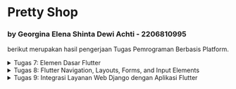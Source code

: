 # Pretty Shop
### by Georgina Elena Shinta Dewi Achti - 2206810995
berikut merupakan hasil pengerjaan Tugas Pemrograman Berbasis Platform.

<details>
<summary>Tugas 7: Elemen Dasar Flutter</summary>

<br>

# TUGAS 7📕

Proyek ini dibuat dengan tujuan memenuhi Tugas 7 Pemrograman Berbasis Platform. Nama aplikasi saya, yaitu **Pretty Shop** bayangannya akan menjadi aplikasi jual-beli aksesoris. 

Saya akan menjelaskan beberapa poin-poin berikut:
1. Apa perbedaan utama antara stateless dan stateful widget dalam konteks pengembangan aplikasi Flutter?
2. Sebutkan seluruh widget yang kamu gunakan untuk menyelesaikan tugas ini dan jelaskan fungsinya masing-masing.
3. Implementasi Proyek 

<details>
<summary>Stateless Widget vs Stateful Widget</summary>

Dalam konteks pengembangan aplikasi menggunakan Flutter, yang merupakan sebuah framework untuk membangun aplikasi mobile, web, dan desktop dari basis kode tunggal, perbedaan utama antara stateless dan stateful widget adalah bagaimana mereka mengelola status (state).

**Stateless Widget:**
- **Tidak ada state:** Stateless widget tidak menyimpan state. Artinya, mereka tidak menyimpan nilai atau konfigurasi yang bisa berubah selama waktu runtime. Contohnya adalah teks atau ikon yang tidak berubah ketika ada interaksi pengguna.
- **Re-rendering:** Ketika informasi yang diberikan kepada widget berubah, widget tersebut akan dibangun ulang (rebuild) untuk memperbarui tampilan.
- **Lifecycle yang sederhana:** Mereka hanya memiliki lifecycle yang sederhana yaitu dibuat dan dihancurkan.
- **Penggunaan:** Stateless widget umumnya digunakan untuk bagian antarmuka pengguna yang statis dan tidak bergantung pada jumlah yang berubah.
- **Contoh:** `Text`, `Icon`, `Container`

**Stateful Widget:**
- **Dengan state:** Stateful widget dirancang untuk menyimpan state. Mereka bisa merespon perubahan data atau perilaku pengguna dan mengubah tampilan mereka sesuai dengan state yang berubah.
- **State object:** Stateful widget memiliki objek state yang terpisah yang menyimpan state dan memiliki lifecycle yang lebih panjang dibandingkan dengan widget itu sendiri.
- **Lifecycle yang kompleks:** Mereka memiliki lifecycle yang lebih kompleks dengan metode seperti `initState`, `setState`, `dispose`, yang memungkinkan untuk inisialisasi state, perubahan state, dan pembersihan sumber daya.
- **Penggunaan:** Digunakan ketika bagian dari UI diharapkan untuk berinteraksi dengan pengguna atau ketika data terkait UI perlu berubah sepanjang waktu (misalnya, input pengguna, data yang diunduh, animasi, dll).
- **Contoh:** `Checkbox`, `Slider`, `Form`


</details>

<details>
<summary>Widget yang digunakan di dalam Aplikasi</summary>

Berikut merupakan beberapa widget yang digunakan untuk memenuhi tugas kelas ini:
1. `Scaffold`: Ini adalah layout utama untuk halaman pada aplikasi Flutter yang menyediakan struktur dasar untuk layout dengan app bar, body, floating action button, drawer, dan bottom navigation.

2. `AppBar`: Sebuah app bar yang biasanya ditampilkan di atas Scaffold yang bisa menampilkan judul, ikon, dan tindakan lainnya.

3. `SingleChildScrollView`: Membuat widget yang dapat discroll.

4. `IconButton`: Tombol dengan ikon yang men-trigger suatu aksi ketika ditekan.

5. `SnackBar`: Sebuah pesan ringan yang muncul di bagian bawah layar untuk memberikan feedback singkat kepada pengguna.

6. `Icon`: Widget yang menampilkan ikon dari library bawaan atau ikon kustom.

7. `Text`: Sebuah widget yang menampilkan serangkaian karakter dengan gaya yang berbeda.

8. `InkWell`: Membuat area yang responsif terhadap sentuhan.

9. `Container` : Membuat sebuah kotak yang dapat menampung widget lainnya.

10. `Column`: Menampilkan children widget secara vertikal.

11. `StatefulWidget`: Dalam kasus ini, Anda mungkin akan menggunakan StatefulWidget untuk mengatur state ketika tombol ditekan untuk menampilkan SnackBar.

12. `MaterialApp`: Menyediakan struktur dasar untuk tampilan aplikasi, seperti tema, home, dan lain-lain.

13. `Padding`: Memberikan padding pada widget yang diinginkan.

</details>

<details>
<summary>Implementasi Proyek</summary>

Baik, mari kita terapkan penjelasan di atas untuk membuat sebuah aplikasi Flutter dengan nama `pretty_shop` dan persiapkan untuk di-push ke repositori GitHub `pretty-shop-mobile`. Berikut adalah langkah-langkahnya:

<details>
<summary>Instalasi Flutter</summary>

Saya melakukan beberapa tahapan berikut:

1. **Sistem yang Saya Miliki**
   - Sistem operasi macOS (64-bit).
   - Apple Silicon (M1)
   - ver 12.2.1

2. **Mengunduh Flutter SDK:**
   - Saya mengunjungi situs Flutter dan mengunduh Flutter SDK untuk macOS Apple Silicon.
   - Ekstrak file ke lokasi yang diinginkan, untuk proyek saya ada di subdirektori `PBPFlutter`.

3. **Menambahkan Flutter ke Path**
   - Buka terminal folder yang berisi ekstrak file `flutter` dan jalankan perintah 
   ```
   export PATH="$PATH:`pwd`/flutter/bin"
   ```
    Perintah ini menetapkan variabel PATH Anda hanya untuk jendela terminal saat ini.

4. **Menjalankan Flutter Doctor**
   - Di terminal yang sama, jalankan perintah `flutter doctor` untuk memeriksa apakah ada dependensi yang perlu Anda instalasi atau konfigurasi.

5. **Melakukan Instalasi sesuai dependensi yang diperlukan**
    - Saya mendownload Android Studio untuk tools yang wajib digunakan
    - Untuk IDE, saya tetap menggunakan VS Code dan mendownload extension yang diperlukan.

</details>

<details>
<summary>Membuat Aplikasi Flutter Baru</summary>

   Buka Terminal atau Command Prompt dan navigasikan ke direktori di mana Anda ingin proyek Flutter berada. Kemudian jalankan perintah:

   ```sh
   flutter create pretty_shop
   cd pretty_shop
   ```

**Menjalankan Aplikasi Flutter:** Jalankan aplikasi dengan `flutter run` atau `flutter run -d chrome` untuk menjalankan di Chrome.

</details>

<details>
<summary> Membuat Struktur Proyek </summary>

tahapan yang saya lakukan:

**Merapikan Struktur Proyek**
   - Buat file `menu.dart` di dalam subdirektori `lib`
   - Saya buat file menu.dart pada direktori `pretty_shop/lib` dan menambahkan potongan kode:
```dart
import 'package:flutter/material.dart';
```
   

   - Pada `main.dart` saya menghapus kelas `MyHomePage` dan `_MyHomePageState` dan menambahkan"

   ```dart
   import 'package:pretty_shop/menu.dart';
   ```

   - Kemudian saya tambahkan kelas `MyHomePage` pada `menu.dart`sebagai widget yang bersifat stateless:
   ```dart
   class MyHomePage extends StatelessWidget {
    MyHomePage({Key? key}) : super(key: key);

    @override
    Widget build(BuildContext context) {
        return Scaffold(
            ...
        );
    }
}
   ```

   - **Membuat tiga tombol sederhana dengan ikon dan teks:**
   Saya akan membuat tombol dengan menggunakan card. Pertama saya definisikan tombol dalam suatu class:
   ```dart
   class ShopItem {
        final String name;
        final IconData icon;
        final Color color;

  ShopItem(this.name, this.icon, this.color);
}
   ```

   Kemudian pada class `MyHomePage` saya tambahkan list berisi objek tombol tersebut. Di bawah kode `MyHomePage({Key? key}) : super(key: key);` saya tambahkan
   ```dart
   class MyHomePage extends StatelessWidget {
    MyHomePage({Key? key}) : super(key: key);

    
  // Menggunakan Colors.pinkAccent untuk warna pink terang
    final List<ShopItem> items = [
        ShopItem("Lihat Item", Icons.checklist, Color.fromARGB(255, 255, 205, 224)),
        ShopItem("Tambah Item", Icons.add_shopping_cart, Color.fromARGB(255, 255, 184, 253)),
        ShopItem("Logout", Icons.logout, Color.fromARGB(255, 174, 235, 255)),
    ];
    ...
   ```

   Lalu saya membuat widget baru untuk membuat cards tersebut:
   ```dart
   @override
  Widget build(BuildContext context) {
    return Material(
      color: item.color,
      child: InkWell(
        // Area responsive terhadap sentuhan
        onTap: () {
          // Memunculkan SnackBar ketika diklik
          ScaffoldMessenger.of(context)
            ..hideCurrentSnackBar()
            ..showSnackBar(SnackBar(
                content: Text("Kamu telah menekan tombol ${item.name}!")));
        },
        child: Container(
          // Container untuk menyimpan Icon dan Text
          padding: const EdgeInsets.all(8),
          child: Center(
            child: Column(
              mainAxisAlignment: MainAxisAlignment.center,
              children: [
                Icon(
                  item.icon,
                  color: Colors.white,
                  size: 30.0,
                ),
                const Padding(padding: EdgeInsets.all(3)),
                Text(
                  item.name,
                  textAlign: TextAlign.center,
                  style: const TextStyle(color: Colors.white),
                ),
              ],
            ),
          ),
        ),
      ),
    );
  }
}
   ```

   Untuk menampilkan card, saya buat halaman utama dengan menambahkan kode berikut pada class `myHomePage`:
   ```dart
   @override
    Widget build(BuildContext context) {
        return Scaffold(
            appBar: AppBar(
              title: const Text(
                'Hi! Welcome to',
              ),
              foregroundColor: Colors.white,
              backgroundColor: const Color.fromARGB(169, 255, 0, 85),
            ),
            body: SingleChildScrollView(
              // Widget wrapper yang dapat discroll
              child: Padding(
                padding: const EdgeInsets.all(10.0), // Set padding dari halaman
                child: Column(
                  // Widget untuk menampilkan children secara vertikal
                  children: <Widget>[
                    const Padding(
                      padding: EdgeInsets.only(top: 10.0, bottom: 10.0),
                      // Widget Text untuk menampilkan tulisan dengan alignment center dan style yang sesuai
                      child: Text(
                        'Pretty Shop', // Text yang menandakan toko
                        textAlign: TextAlign.center,
                        style: TextStyle(
                          fontSize: 30,
                          fontWeight: FontWeight.bold,
                        ),
                      ),
                    ),
                    // Grid layout
                    GridView.count(
                      // Container pada card kita.
                      primary: true,
                      padding: const EdgeInsets.all(20),
                      crossAxisSpacing: 10,
                      mainAxisSpacing: 10,
                      crossAxisCount: 3,
                      shrinkWrap: true,
                      children: items.map((ShopItem item) {
                        // Iterasi untuk setiap item
                        return ShopCard(item);
                      }).toList(),
                    ),
                  ],
                ),
              ),
            ),
          );
        }
   ```

   memunculkan Snackbar:
   ```dart
   child: InkWell(
        // Area responsive terhadap sentuhan
        onTap: () {
          // Memunculkan SnackBar ketika diklik
          ScaffoldMessenger.of(context)
            ..hideCurrentSnackBar()
            ..showSnackBar(SnackBar(
                content: Text("Kamu telah menekan tombol ${item.name}!")));
        },
   ```

   - **Di dalam file `menu.dart` isi keseluruhannya sebagai berikut:**
   
   ```dart
import 'package:flutter/material.dart';

class ShopItem {
  final String name;
  final IconData icon;
  final Color color;

  ShopItem(this.name, this.icon, this.color);
}

class ShopCard extends StatelessWidget {
  final ShopItem item;

  const ShopCard(this.item, {super.key}); // Constructor

  @override
  Widget build(BuildContext context) {
    return Material(
      color: item.color,
      child: InkWell(
        // Area responsive terhadap sentuhan
        onTap: () {
          // Memunculkan SnackBar ketika diklik
          ScaffoldMessenger.of(context)
            ..hideCurrentSnackBar()
            ..showSnackBar(SnackBar(
                content: Text("Kamu telah menekan tombol ${item.name}!")));
        },
        child: Container(
          // Container untuk menyimpan Icon dan Text
          padding: const EdgeInsets.all(8),
          child: Center(
            child: Column(
              mainAxisAlignment: MainAxisAlignment.center,
              children: [
                Icon(
                  item.icon,
                  color: Colors.white,
                  size: 30.0,
                ),
                const Padding(padding: EdgeInsets.all(3)),
                Text(
                  item.name,
                  textAlign: TextAlign.center,
                  style: const TextStyle(color: Colors.white),
                ),
              ],
            ),
          ),
        ),
      ),
    );
  }
}

 class MyHomePage extends StatelessWidget {
    MyHomePage({Key? key}) : super(key: key);

    
  // Menggunakan Colors.pinkAccent untuk warna pink terang
  final List<ShopItem> items = [
    ShopItem("Lihat Item", Icons.checklist, Color.fromARGB(255, 255, 205, 224)),
    ShopItem("Tambah Item", Icons.add_shopping_cart, Color.fromARGB(255, 255, 184, 253)),
    ShopItem("Logout", Icons.logout, Color.fromARGB(255, 174, 235, 255)),
  ];

    @override
    Widget build(BuildContext context) {
        return Scaffold(
            appBar: AppBar(
              title: const Text(
                'Hi! Welcome to',
              ),
              foregroundColor: Colors.white,
              backgroundColor: const Color.fromARGB(169, 255, 0, 85),
            ),
            body: SingleChildScrollView(
              // Widget wrapper yang dapat discroll
              child: Padding(
                padding: const EdgeInsets.all(10.0), // Set padding dari halaman
                child: Column(
                  // Widget untuk menampilkan children secara vertikal
                  children: <Widget>[
                    const Padding(
                      padding: EdgeInsets.only(top: 10.0, bottom: 10.0),
                      // Widget Text untuk menampilkan tulisan dengan alignment center dan style yang sesuai
                      child: Text(
                        'Pretty Shop', // Text yang menandakan toko
                        textAlign: TextAlign.center,
                        style: TextStyle(
                          fontSize: 30,
                          fontWeight: FontWeight.bold,
                        ),
                      ),
                    ),
                    // Grid layout
                    GridView.count(
                      // Container pada card kita.
                      primary: true,
                      padding: const EdgeInsets.all(20),
                      crossAxisSpacing: 10,
                      mainAxisSpacing: 10,
                      crossAxisCount: 3,
                      shrinkWrap: true,
                      children: items.map((ShopItem item) {
                        // Iterasi untuk setiap item
                        return ShopCard(item);
                      }).toList(),
                    ),
                  ],
                ),
              ),
            ),
          );
    }
}
   ```

   - **Di dalam file `main.dart` isi keseluruhannya sebagai berikut:**

   ```dart
import 'package:flutter/material.dart';
import 'package:pretty_shop/menu.dart';

void main() {
  runApp(const MyApp());
}

class MyApp extends StatelessWidget {
  const MyApp({super.key});

  // This widget is the root of your application.
  @override
  Widget build(BuildContext context) {
    return MaterialApp(
      title: 'Pretty Shop',
      theme: ThemeData(
        // This is the theme of your application.
        //
        // TRY THIS: Try running your application with "flutter run". You'll see
        // the application has a blue toolbar. Then, without quitting the app,
        // try changing the seedColor in the colorScheme below to Colors.green
        // and then invoke "hot reload" (save your changes or press the "hot
        // reload" button in a Flutter-supported IDE, or press "r" if you used
        // the command line to start the app).
        //
        // Notice that the counter didn't reset back to zero; the application
        // state is not lost during the reload. To reset the state, use hot
        // restart instead.
        //
        // This works for code too, not just values: Most code changes can be
        // tested with just a hot reload.
        colorScheme: ColorScheme.fromSeed(seedColor: Colors.indigo),
        useMaterial3: true,
      ),
      home: MyHomePage(),
    );
  }
}
```

</details>



</details>
</details>

<details>
<summary>Tugas 8: Flutter Navigation, Layouts, Forms, and Input Elements</summary>

<br>

# TUGAS 8😵‍💫
Proyek ini dibuat dengan tujuan memenuhi Tugas 8 Pemrograman Berbasis Platform. Saya akan menjelaskan beberapa poin-poin berikut:
1. Perbedaan antara `Navigator.push()` dan `Navigator.pushReplacement()`
2. Seluruh widget yang digunakan untuk menyelesaikan tugas ini dan penjelasannya
3. Elemen input pada form 
4. penerapan _clean architecture_ pada aplikasi Flutter
5. Implementasi Proyek

## 🔥```Navigator.push()``` vs ```Navigator.pushReplacement()```🔥
|```Navigator.push()```|```Navigator.pushReplacement()```|
|--|--|
|Menambahkan suatu *route* pada tumpukan navigasi|Menghapus *route* yang lama dengan *route* baru|
|Tidak mengubah urutan route yang ada dalam tumpukan|Mengubah urutan route dengan menghapus yang lama dan menempatkan yang baru di posisi yang sama|
|Tidak mengubah jumlah route dalam tumpukan; hanya menambahkan di atasnya|Mengurangi jumlah total route di tumpukan karena menggantikan route saat ini|
|Memungkinkan kembali ke *route* sebelumnya dengan tombol kembali|Tidak dapat kembali ke layar sebelumnya|
contoh ```Navigator.push()```
```
Navigator.push(
    context,
    MaterialPageRoute(
        builder: (context) => ShopFormPage(),
        ),
    );
```
contoh ```Navigator.pushReplacement()```
```
Navigator.pushReplacement(
    context,
    MaterialPageRoute(
        builder: (context) => MyHomePage(),
        ),
    );
```
## *Layout* widget pada flutter
1. ```Align``` -> mengatur child di dalamnya untuk mengatur tombol save pada form
2. ```Container``` -> Menyimpan ikon dan teks di dalamnya. Memberikan padding dan memiliki latar belakang sesuai warna dari objek ShopItem.
3. ```Padding``` -> menambahkan padding di sekitar child 
4. ```Column``` -> tata letak child-widget secara vertikal
4. ```GridView``` -> Digunakan untuk membuat grid layout 
6. ```ListView``` -> digunakan untuk membuat daftar item dengan jumlah yang dinamis tanpa memerlukan item yang ada sebelumnya.
7. `Center` -> Blok alignment yang menempatkan child di tengah-tengah dirinya.
8. `Expanded` -> Widget yang memperluas child dari Row, Column, atau Flex.
9. `Row` -> Widget yang mengatur daftar child widget secara horizontal.
10. `Stack` -> Menumpuk beberapa child dengan cara yang sederhana
11. `Table` -> Menampilkan child widget dalam baris dan kolom.

## Elemen input pada form
1. Nama Aksesoris <br> Berisi tentang nama barang/aksesoris yang akan diinput pada collection.
2. Harga Aksesoris <br> Banyaknya aksesoris yang ingin di request/pesan
3. Deskripsi <br> Memberikan gambaran terkait aksesoris

## Penerapan *clean architecture* pada aplikasi Flutter
Penerapan clean architecture pada aplikasi Flutter merupakan strategi untuk meningkatkan kebersihan dan keluwesan kode. Inti dari arsitektur ini adalah pemisahan kode menjadi beberapa lapisan yang berbeda namun tetap saling terhubung. Lapisan-lapisan ini mencakup business logic, presenter/UI, state management, sumber data eksternal, dan repository. Dengan pendekatan ini, setiap bagian kode memiliki tanggung jawab yang jelas dan terpisah, yang memungkinkan perubahan atau pembaruan pada satu bagian tanpa mengganggu bagian lainnya.

Keuntungan utama dari metode ini adalah peningkatan kemudahan dalam pengujian dan pemeliharaan kode. Business logic, yang merupakan inti dari aplikasi, terpisah dari lapisan presentasi dan UI. Hal ini memungkinkan pengembang untuk fokus pada logika bisnis tanpa terganggu oleh aspek-aspek tampilan pengguna. Begitu pula dengan state management yang terpisah, memudahkan penanganan dan pemantauan perubahan state dalam aplikasi.

Secara keseluruhan, clean architecture membuat struktur kode pada aplikasi Flutter menjadi lebih modular, mudah diuji, dan mudah dipelihara. Pendekatan ini sangat berguna dalam pengembangan aplikasi yang kompleks, di mana kebutuhan untuk memodifikasi atau menambahkan fitur baru muncul secara reguler.

## Implementasi proyek
#### Menambahkan Form dan Elemen Input
1. Buat berkas baru pada direktori ```lib``` dengan nama ```shoplist_form.dart``` kemudian tambahkan kode berikut,
```
import 'package:pretty_shop/screens/menu.dart';
import 'package:flutter/material.dart';
import 'package:pretty_shop/widgets/left_drawer.dart';
import 'package:pretty_shop/widgets/shop_card.dart';


class ShopFormPage extends StatefulWidget {
    const ShopFormPage({super.key});

    @override
    State<ShopFormPage> createState() => _ShopFormPageState();
}

class _ShopFormPageState extends State<ShopFormPage> {

  final _formKey = GlobalKey<FormState>();
  String _nama = "";
  int _harga = 0;
  String _deskripsi = "";
  @override
  Widget build(BuildContext context) {
    return Scaffold(
      appBar: AppBar(
        title: const Center(
          child: Text(
            'Add Your Favorite Accessories!!',
          ),
        ),
        backgroundColor: Color.fromARGB(255, 138, 233, 219),
        foregroundColor: Colors.white,
      ),
      drawer: const LeftDrawer(),
      body: Container(
        color: Color.fromARGB(255, 231, 195, 238),
      child: Form(
        key: _formKey,
        child: SingleChildScrollView(
          child: Column(
            crossAxisAlignment: CrossAxisAlignment.start,
            children: [
              Padding(
                padding: const EdgeInsets.all(8.0),
                child: Column(
                  crossAxisAlignment: CrossAxisAlignment.start,
                  children: [
                    const Text(
                      'Nama Aksesoris✨',
                      style: TextStyle(
                        fontWeight: FontWeight.bold,
                        fontSize: 16,
                        color: Color.fromARGB(255, 29, 24, 63),
                      ),
                    ),
                    TextFormField(
                      decoration: InputDecoration(
                        hintText: "Masukan nama aksesoris",
                        labelText: "",
                        border: OutlineInputBorder(
                          borderRadius: BorderRadius.circular(5.0),
                        ),
                        fillColor: Color.fromARGB(255, 229, 170, 239),
                        filled: true,
                      ),
                      onChanged: (String? value) {
                        setState(() {
                          _nama = value!;
                        });
                      },
                      validator: (String? value) {
                        if (value == null || value.isEmpty) {
                          return "Nama tidak boleh kosong!";
                        }
                        return null;
                      },
                    ),
                  ],
                ),
              ),
              Padding(
                padding: const EdgeInsets.all(8.0),
                child: Column(
                  crossAxisAlignment: CrossAxisAlignment.start,
                  children: [
                    const Text(
                      'Harga Aksesoris💸',
                      style: TextStyle(
                        fontWeight: FontWeight.bold,
                        fontSize: 16,
                        color: Color.fromARGB(255, 29, 24, 63),
                      ),
                    ),
                    TextFormField(
                      decoration: InputDecoration(
                        hintText: "Masukan harga yang diinginkan",
                        labelText: "",
                        border: OutlineInputBorder(
                          borderRadius: BorderRadius.circular(5.0),
                        ),
                        fillColor: Color.fromARGB(255, 229, 170, 239),
                        filled: true,
                      ),
                      onChanged: (String? value) {
                        setState(() {
                          _harga = int.parse(value!);
                        });
                      },
                      validator: (String? value) {
                        if (value == null || value.isEmpty) {
                          return "Harga tidak boleh kosong!";
                        }
                        if (int.tryParse(value) == null) {
                          return "Harga harus berupa angka!";
                        }
                        return null;
                      },
                    ),
                  ],
                )
              ),
              Padding(
                padding: const EdgeInsets.all(8.0),
                child: Column(
                  crossAxisAlignment: CrossAxisAlignment.start,
                  children: [
                    const Text(
                      'Deskripsi✨',
                      style: TextStyle(
                        fontWeight: FontWeight.bold,
                        fontSize: 16,
                        color: Color.fromARGB(255, 29, 24, 63),
                      ),
                    ),
                    TextFormField(
                      decoration: InputDecoration(
                        hintText: "Masukan deskripsi",
                        labelText: "",
                        border: OutlineInputBorder(
                          borderRadius: BorderRadius.circular(5.0),
                        ),
                        fillColor: Color.fromARGB(255, 229, 170, 239),
                        filled: true,
                      ),
                      maxLines: 5,
                      onChanged: (String? value) {
                        setState(() {
                          _deskripsi = value!;
                        });
                      },
                      validator: (String? value) {
                        if (value == null || value.isEmpty) {
                          return "Deskripsi tidak boleh kosong!";
                        }
                        return null;
                      },
                    ),
                  ],
                )
              ),
    ...
```
kode tersebut digunakan untuk menambahkan 3 elemen input dan validasi input sesuai ketentuan

2. Untuk menambahkan tombol save, tambahkan kode berikut
```
...
Align(
  alignment: Alignment.bottomCenter,
  child: Padding(
    padding: const EdgeInsets.all(8.0),
    child: ElevatedButton(
      style: ButtonStyle(
        backgroundColor:
            MaterialStateProperty.all(Colors.indigo),
      ),
      onPressed: () {
        if (_formKey.currentState!.validate()) {}
      },
      child: const Text(
        "Save",
        style: TextStyle(color: Colors.white),
      ),
    ),
  ),
),
```
#### Navigasi pada tombol ```tambah item```
1. Pada berkas file ```shop_card.dart``` tambahkan kode berikut agar ketika tombol tambah item di tekan akan memunculkan form yang telah dibuat sebelumnnya,
```
onTap: () {
    // Memunculkan SnackBar ketika diklik
    ScaffoldMessenger.of(context)
        ..hideCurrentSnackBar()
        ..showSnackBar(SnackBar(
            content: Text("Kamu telah menekan tombol ${item.name}!")));
    if (item.name == "Tambah Item") {
        Navigator.pushReplacement(
        context,
            MaterialPageRoute(
                builder: (context) => const ShopFormPage(),
            ),
        );
    }
}
```
#### Memunculkan data form dalam bentuk ```pop-up```
1. tambahkan fungsi ```showDialog()``` pada bagian ```onPressed()``` dan memunculkan widget ```AlertDialog```
```
...
  child: ElevatedButton(
      style: ButtonStyle(
        backgroundColor:
            MaterialStateProperty.all(Colors.indigo),
      ),
      onPressed: () {
        if (_formKey.currentState!.validate()) {
          ShopItemList newItem = ShopItemList(nama: _nama, harga: _harga, deskripsi: _deskripsi);
          shopList.add(newItem);
          showDialog(
            context: context,
            builder: (context) {
              return AlertDialog(
                title: const Text('Pesanan aksesoris berhasil ditambahkan'),
                content: SingleChildScrollView(
                  child: Column(
                    crossAxisAlignment:
                        CrossAxisAlignment.start,
                    children: [
                      Text('Nama: $_nama'),
                      Text('Harga: $_harga'),
                      Text('Deskripsi: $_deskripsi'),
                    ],
                  ),
                ),
                actions: [
                  TextButton(
                    child: const Text('OK'),
                    onPressed: () {
                      Navigator.pop(context);
                      Navigator.pushReplacement(
                        context,
                        MaterialPageRoute(
                          builder: (context) => MyHomePage(),
                        ),
                      );
                    },
                  ),
                ],
              );
            },
          );
        _formKey.currentState!.reset();
        }
      },
      child: const Text(
        "Save",
        style: TextStyle(color: Colors.white),
      ),
    ),
  ...
```
#### Menambahkan drawer
1. Buat direktori baru pada direktori ```lib``` dengan nama ```widgets```. Kemudian buat file baru dengan nama ```left_drawrer.dart``` lalu tambahkan kode berikut
```
class LeftDrawer extends StatelessWidget {
  const LeftDrawer({super.key});

  @override
  Widget build(BuildContext context) {
    return Drawer(
      child: ListView(
        children: [
          const DrawerHeader(
            decoration: BoxDecoration(
              color: Colors.indigo,
            ),
            child: Column(
              children: [
                Text(
                  'Shopping List',
                  textAlign: TextAlign.center,
                  style: TextStyle(
                    fontSize: 30,
                    fontWeight: FontWeight.bold,
                    color: Colors.white,
                  ),
                ),
                Padding(padding: EdgeInsets.all(10)),
                Text("Catat seluruh keperluan belanjamu di sini!",
                  textAlign: TextAlign.center,
                  style: TextStyle(
                    fontSize: 15,
                    fontWeight: FontWeight.normal,
                    color: Colors.white,
                  ),
                ),
              ],
            ),
          ),
  ...
```
2. Navigasi pada tombol ```tambah item```. Saat di tekan akan membuka form
```
      ListTile(
        leading: const Icon(Icons.home_outlined),
        title: const Text('Halaman Utama'),
        // Bagian redirection ke MyHomePage
        onTap: () {
          Navigator.pushReplacement(
              context,
              MaterialPageRoute(
                builder: (context) => MyHomePage(),
              ));
        },
      ),

      ListTile(
        leading: const Icon(Icons.add_shopping_cart),
        title: const Text('Tambah Produk'),
        // Bagian redirection ke ShopFormPage
        onTap: () {
          Navigator.pushReplacement(
              context,
              MaterialPageRoute(
                builder: (context) => ShopFormPage(),
              ));
        },
      ),
  ...
```
#### Refactoring file
1. Buat file baru pada direktori ```widgets``` dengan nama ```shop_card.dart``` 
2. Pindahkan isi ```ShopItem``` dari berkas ```menu.dart``` ke ```shop_card.dart```
3. Buat direktori baru ```screens``` pada direktori ```lib```
4. Pindahkan berkas ```menu.dart``` dan ```shop_form.dart``` ke direktori ```screens```

# BONUS💞
#### Menampilkan daftar item yang telah dibuat dari form 
1. Buat berkas baru dalam direktori ```widgets``` dengan nama ```shoplist_page``` lalu tambahkan kode berikut
```
class ShopListPage extends StatelessWidget {
  final List<ShopItemList> shopList;

  ShopListPage({required this.shopList});

  @override
  Widget build(BuildContext context) {
    return Scaffold(
      appBar: AppBar(
        title: const Text(
          'List of Items',
          textAlign: TextAlign.center,
        ),
        centerTitle: true,
        backgroundColor: Color.fromARGB(255, 198, 222, 255),
        foregroundColor: Colors.white,
      ),
      drawer: const LeftDrawer(),
      backgroundColor: Color.fromARGB(255, 244, 197, 221),
      body: ListView.builder(
        itemCount: shopList.length,
        itemBuilder: (context, index) {
          return Card(
            elevation: 4.0,
            margin: EdgeInsets.all(8.0),
            child: ListTile(
              title: Text('Nama Aksesoris: ' + shopList[index].nama),
              subtitle: Text('Harga: ${shopList[index].harga}\nDeskripsi: ${shopList[index].deskripsi}'),
              
              tileColor: Color.fromARGB(255, 255, 158, 215),
            ),
          );
        },
      ),
      floatingActionButton: ElevatedButton(
        onPressed: () {
          // Navigator.pop(context);
          Navigator.pushReplacement(
            context,
            MaterialPageRoute(
              builder: (context) => MyHomePage(),
            ),
          );
        },
        child: Text('Back'),
      ),
    );
  }
}
```
#### Menambahkan opsi tambah item pada drawer
1. Pada berkas ```left_drawer.dart``` tambahkan kode berikut
```
 ...
    ListTile(
      leading: const Icon(Icons.checklist),
      title: const Text('Lihat Item'),
      // Bagian redirection ke ShopFormPage
      onTap: () {
        Navigator.pushReplacement(
          context,
          MaterialPageRoute(
            builder: (context) => ShopListPage(shopList: shopList),
        ));
      },
    ),
  ...
```
#### Navigasi pada tombol ```lihat item```
1. Pada berkas file ```shop_card.dart``` tambahkan kode berikut agar saat tombol tambah item di tekan akan memunculkan form yang telah dibuat sebelumnnya,
```
...
else if (item.name == "Lihat Item"){
            Navigator.pushReplacement(
              context,
              MaterialPageRoute(
                builder: (context) => ShopListPage(shopList: shopList),
              ),
            );
          }
        },
```


</details>

<details>

<summary>Tugas 9: Integrasi Layanan Web Django dengan Aplikasi Flutter</summary>

<br>

# TUGAS 9🥵
Proyek ini dibuat dengan tujuan memenuhi Tugas 8 Pemrograman Berbasis Platform. Saya akan menjelaskan beberapa poin-poin berikut:

1. Apakah kita bisa melakukan pengambilan data JSON tanpa membuat model terlebih dahulu?
2. Fungsi dari CookieRequest
3. Mekanisme pengambilan data dari JSON hingga dapat ditampilkan pada Flutter
4. Mekanisme autentikasi dari input data akun pada Flutter ke Django hingga selesainya proses autentikasi oleh Django dan tampilnya menu pada Flutter
5. Seluruh widget yang saya gunakan
6. Implementasi Proyek

## Apakah kita bisa melakukan pengambilan data JSON tanpa membuat model terlebih dahulu?
Iya bisa, kita dapat melakukan pengambilan data JSON tanpa membuat model terlebih dahulu. Namun, hal ini tidak terlalu disarankan karena JSON menggunakan syntax JavaScript yang mana cukup krusial untuk terjadi suatu error ketika berinteraksi dengan JSON polos karena terdapat perbedaan syntax. Jadi sebaiknya, kita membuat model terlebih dahulu untuk memastikan JSON telah dikonversi ke syntax pemrograman yang sedang kita gunakan sehingga lebih aman untuk mengolah suatu data.


## Fungsi dari CookieRequest

menyediakan akses ke data cookie yang dibutuhkan oleh berbagai bagian dari aplikasi. CookieRequest diperlukan untuk dibagikan ke semua komponen di aplikasi Flutter agar komponen-komponen yang berbeda dapat mengakses dan menggunakan data cookie tanpa perlu membuat instance CookieRequest baru setiap kali. Membagikan instance CookieRequest ke semua komponen mempermudah koordinasi dan pertukaran data antar komponen dalam aplikasi agar dapat meningkatkan efisiensi dan memastikan konsistensi dalam penggunaan data cookie di seluruh aplikasi Flutter.

## Mekanisme pengambilan data dari JSON hingga dapat ditampilkan pada Flutter

1. Mengirimkan GET Request ke url `https://georgina-elena-tugas.pbp.cs.ui.ac.id/get-item/` untuk mendapatkan JSON yang berisi list of Items.
    ```dart
    var url = Uri.parse('https://georgina-elena-tugas.pbp.cs.ui.ac.id/get-item/');
        var response = await http.get(
          url,
          headers: {"Content-Type": "application/json"},
        );
    ```
2. Menggunakan `jsonDecode` untuk mengubah http response body menjadi bentuk JSON.
    ```dart
    var data = jsonDecode(utf8.decode(response.bodyBytes));
    ```
3. Membuat object Item menggunakan data JSON yang telah didapatkan kemudian menyimpannya dalam `list_item`.
    ```dart
    List<Item> list_item = [];
    for (var d in data) {
      if (d != null) {
        list_item.add(Item.fromJson(d));
      }
    }
    return list_item;
    ```
4. Menampilkan semua Item menggunakan `ListView.builder()`. Setiap Item ditampilkan menggunakan `Card()` yang dibungkus oleh `InkWell()`.
    ```dart
    ListView.builder(
      itemCount: snapshot.data!.length,
      itemBuilder: (_, index) => InkWell(
            ...
            child: Padding(
              padding: const EdgeInsets.all(8.0),
              child: Card(
                ...
              ),
            ),
      )
    )
    ```
5. Jika suatu Item diklik, maka seluruh data Item tersebut akan dikirimkan ke halaman `DetailItem()` untuk kemudian ditampilkan secara lebih detail.
    ```dart
    onTap: () {
      Navigator.push(context,
          MaterialPageRoute(builder: (context) {
        return DetailItem(
            fields: snapshot.data![index].fields);
      }));
    },
    ```

## Mekanisme autentikasi

1. Membuat object `request` menggunakan `CookieRequest`.
    ```dart
    final request = context.watch<CookieRequest>();
    ```
2. Mengambil input `Username` dan `Password` dari pengguna menggunakan `TextFormField()`.
3. Mengirimkan data Username dan Password ke url https://georgina-elena-tugas.pbp.cs.ui.ac.id/auth/login/ dengan melakukan login request.
    ```dart
    final response =
        await request.login("https://georgina-elena-tugas.pbp.cs.ui.ac.id/auth/login/", {
      'username': username,
      'password': password,
    });
    ```
4. Jika autentikasi berhasil, maka pengguna diarahkan ke halaman `MyHomePage()`. Jika gagal maka akan ditampilkan `AlertDialog()` berisi pesan bahwa login gagal.
    ```dart
    if (request.loggedIn) {
      ...
      Navigator.pushReplacement(
        context,
        MaterialPageRoute(builder: (context) => MyHomePage()),
      );
      ...
    } else {
      showDialog(
        context: context,
        builder: (context) => AlertDialog(
          ...
        ),
      );
    }
    ```


## Seluruh widget yang saya gunakan

1. `Provider`: menyediakan objek atau data untuk diakses oleh widget di bawahnya.

2. `LeftDrawer`: menampilkan drawer di bagian kiri pada halaman utama. 

3. `TextFormField`: menerima input teks dari pengguna pada formulir. 

4. `ElevatedButton`: menampilkan tombol untuk memicu tindakan tertentu.

5. `Row`: mengatur letak *children* widgetnya secara horizontal.

6. `ListView`: mengatur letak *children* widgetnya dalam sebuah *scrollable list* secara vertikal.

7. `FutureBuilder`:  membangun antarmuka pengguna berdasarkan hasil dari sebuah **Future**, yang biasanya digunakan untuk menangani operasi asinkron seperti permintaan HTTP, pembacaan file, atau tugas-tugas asinkron 
lainnya. 

8. `CircularProgressIndicator`: indikator *loading* ketika aplikasi sedang menunggu data dari server.

9. `Navigator.push`: menambahkan rute lain ke atas tumpukan *screen* (*stack*) saat ini.

10. `Navigator.pushReplacement`: mengganti rute paling atas tumpukan *screen* (*stack*) saat ini.

11. `MaterialPageRoute`: memberikan efek animasi ketika berpindah layar.

12. `Align`: menempatkan *child* widget di dalamnya secara relatif terhadap posisi yang ditentukan di dalam *parent*. 

13. `SizedBox`: memberikan dimensi tetap pada *child* widget di dalamnya. 

14. `NumberFormat.decimalPattern`: memformat angka dengan pemisah ribuan.


## Implementasi Proyek

1. Memastikan deployment proyek tugas Django kamu telah berjalan dengan baik.
    - sudah aman
2. Membuat halaman login pada proyek tugas Flutter.
    - Menambahkan dan menjalankan dependensi yang diperlukan dalam proyek Flutter (`provider`, `pbp_django_auth`, `http`)
    - Menyediakan library `CookieRequest` ke semua widget anak menggunakan Provider pada file `menu.dart`
3. Mengintegrasikan sistem autentikasi Django dengan proyek tugas Flutter.
    - Membuat file `login.dart` di direktori `screens`.
    - Membuat tampilan formulir dan mengarahkan ke `main.dart`
    - Modifikasi `menu.dart` di direktori `screens` agar tombol logout dapat membuat pengguna keluar dari aplikasi dan kembali ke halaman login (gunakan Provider untuk mengelola status login).
4. Membuat model kustom sesuai dengan proyek aplikasi Django.
    - Modifikasi file `shoplist_form.dart` di direktori `screens` untuk mengubah input menjadi format JSON dan mengirimkannya ke server.
5. Membuat halaman yang berisi daftar semua item yang terdapat pada endpoint JSON di Django yang telah kamu deploy.
    - Membuat file `list_item.dart` di direktori `screens` untuk menampilkan list semua Item yang diambil dari server.
6. Membuat halaman detail untuk setiap item yang terdapat pada halaman daftar Item.
    - Mmebuat file `item_details.dart` di direktori screens. File ini akan menampilkan semua informasi Item dengan detail.

</details>